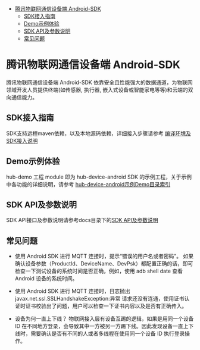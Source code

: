 * [腾讯物联网通信设备端 Android-SDK](#腾讯物联网通信设备端-Android-SDK)
  * [SDK接入指南](#SDK接入指南)
  * [Demo示例体验](#Demo示例体验)
  * [SDK API及参数说明](#SDK-API及参数说明)
  * [常见问题](#常见问题)

# 腾讯物联网通信设备端 Android-SDK
腾讯物联网通信设备端 Android-SDK  依靠安全且性能强大的数据通道，为物联网领域开发人员提供终端(如传感器, 执行器, 嵌入式设备或智能家电等等)和云端的双向通信能力。

## SDK接入指南
SDK支持远程maven依赖，以及本地源码依赖，详细接入步骤请参考 [编译环境及SDK接入说明](https://github.com/tencentyun/iot-device-java/blob/master/hub-device-android/docs/编译环境及SDK接入说明.md)

## Demo示例体验
hub-demo 工程 module 即为 hub-device-android SDK 的示例工程，关于示例中各功能的详细说明，请参考 [hub-device-android示例Demo目录索引](https://github.com/tencentyun/iot-device-java/blob/master/hub-device-android/docs/hub-device-android示例Demo目录索引.md)

## SDK API及参数说明
SDK API接口及参数说明请参考docs目录下的[SDK API及参数说明](https://github.com/tencentyun/iot-device-java/blob/master/hub-device-android/docs/SDK%20API及参数说明.md)

## 常见问题

* 使用 Android SDK 进行 MQTT 连接时，提示“错误的用户名或者密码”。
如果确认设备参数（ProductId、DeviceName、DevPsk）都配置正确的话，即可检查一下测试设备的系统时间是否正确，例如，使用 adb shell date 查看 Android 设备的系统时间。

* 使用 Android SDK 进行 MQTT 连接时，日志抛出javax.net.ssl.SSLHandshakeException:异常
请求还没有连通，使用证书认证时证书校验出了问题，用户可以检查一下证书内容以及是否有正确传入。

* 设备为何一直上下线？
物联网接入层有设备互踢的逻辑，如果是用同一个设备 ID 在不同地方登录，会导致其中一方被另一方踢下线。因此发现设备一直上下线时，需要确认是否有不同的人或者多线程在使用同一个设备 ID 执行登录操作。
